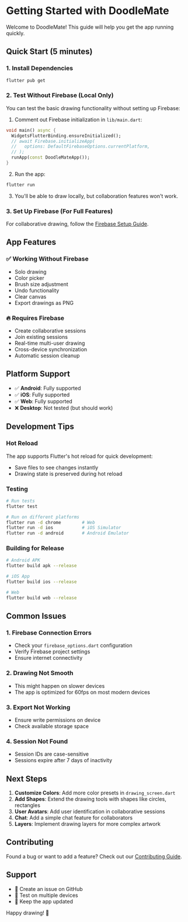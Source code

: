 # Getting Started with DoodleMate

Welcome to DoodleMate! This guide will help you get the app running quickly.

## Quick Start (5 minutes)

### 1. Install Dependencies
```bash
flutter pub get
```

### 2. Test Without Firebase (Local Only)
You can test the basic drawing functionality without setting up Firebase:

1. Comment out Firebase initialization in `lib/main.dart`:
```dart
void main() async {
  WidgetsFlutterBinding.ensureInitialized();
  // await Firebase.initializeApp(
  //   options: DefaultFirebaseOptions.currentPlatform,
  // );
  runApp(const DoodleMateApp());
}
```

2. Run the app:
```bash
flutter run
```

3. You'll be able to draw locally, but collaboration features won't work.

### 3. Set Up Firebase (For Full Features)
For collaborative drawing, follow the [Firebase Setup Guide](FIREBASE_SETUP.md).

## App Features

### ✅ Working Without Firebase
- Solo drawing
- Color picker
- Brush size adjustment
- Undo functionality
- Clear canvas
- Export drawings as PNG

### 🔥 Requires Firebase
- Create collaborative sessions
- Join existing sessions  
- Real-time multi-user drawing
- Cross-device synchronization
- Automatic session cleanup

## Platform Support

- ✅ **Android**: Fully supported
- ✅ **iOS**: Fully supported  
- ✅ **Web**: Fully supported
- ❌ **Desktop**: Not tested (but should work)

## Development Tips

### Hot Reload
The app supports Flutter's hot reload for quick development:
- Save files to see changes instantly
- Drawing state is preserved during hot reload

### Testing
```bash
# Run tests
flutter test

# Run on different platforms
flutter run -d chrome        # Web
flutter run -d ios           # iOS Simulator  
flutter run -d android       # Android Emulator
```

### Building for Release
```bash
# Android APK
flutter build apk --release

# iOS App
flutter build ios --release

# Web
flutter build web --release
```

## Common Issues

### 1. Firebase Connection Errors
- Check your `firebase_options.dart` configuration
- Verify Firebase project settings
- Ensure internet connectivity

### 2. Drawing Not Smooth
- This might happen on slower devices
- The app is optimized for 60fps on most modern devices

### 3. Export Not Working
- Ensure write permissions on device
- Check available storage space

### 4. Session Not Found
- Session IDs are case-sensitive
- Sessions expire after 7 days of inactivity

## Next Steps

1. **Customize Colors**: Add more color presets in `drawing_screen.dart`
2. **Add Shapes**: Extend the drawing tools with shapes like circles, rectangles
3. **User Avatars**: Add user identification in collaborative sessions
4. **Chat**: Add a simple chat feature for collaborators
5. **Layers**: Implement drawing layers for more complex artwork

## Contributing

Found a bug or want to add a feature? Check out our [Contributing Guide](README.md#contributing).

## Support

- 📧 Create an issue on GitHub
- 📱 Test on multiple devices
- 🔄 Keep the app updated

Happy drawing! 🎨